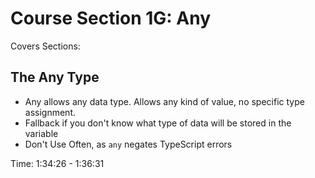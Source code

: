 # Course Section 1G: Any

Covers Sections:

## The Any Type

- Any allows any data type. Allows any kind of value, no specific type assignment.
- Fallback if you don't know what type of data will be stored in the variable
- Don't Use Often, as `any` negates TypeScript errors

Time: 1:34:26 - 1:36:31
